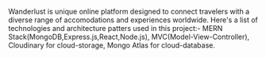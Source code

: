 Wanderlust is unique online platform designed to connect travelers with a diverse range of accomodations and experiences worldwide.
Here's a list of technologies and architecture patters used in this project:-
MERN Stack(MongoDB,Express.js,React,Node.js),
MVC(Model-View-Controller),
Cloudinary for cloud-storage,
Mongo Atlas for cloud-database.
